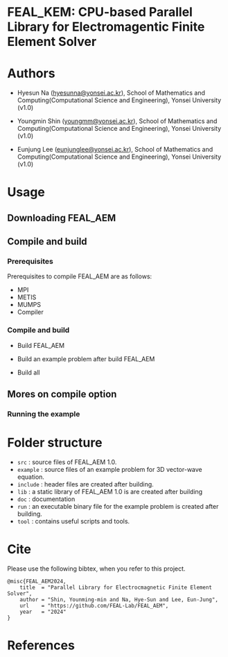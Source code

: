 # FEAL_KEM: CPU-based Parallel Library for Electromagentic Finite Element Solver



# Authors
+ Hyesun Na (hyesunna@yonsei.ac.kr), School of Mathematics and Computing(Computational Science and Engineering), Yonsei University (v1.0)

+ Youngmin Shin (youngmm@yonsei.ac.kr), School of Mathematics and Computing(Computational Science and Engineering), Yonsei University (v1.0)

+ Eunjung Lee (eunjunglee@yonsei.ac.kr), School of Mathematics and Computing(Computational Science and Engineering), Yonsei University (v1.0)


# Usage
## Downloading FEAL_AEM

## Compile and build
### Prerequisites
Prerequisites to compile FEAL_AEM are as follows:
+ MPI
+ METIS
+ MUMPS
+ Compiler

### Compile and build
+ Build FEAL_AEM

+ Build an example problem after build FEAL_AEM

+ Build all

## Mores on compile option

### Running the example

# Folder structure
+ `src` : source files of FEAL_AEM 1.0.
+ `example` : source files of an example problem for 3D vector-wave equation.
+ `include` : header files are created after building.
+ `lib` : a static library of FEAL_AEM 1.0 is are created after building
+ `doc` : documentation
+ `run` : an executable binary file for the example problem is created after building.
+ `tool` : contains useful scripts and tools.

# Cite
Please use the following bibtex, when you refer to this project.
```
@misc{FEAL_AEM2024,
    title  = "Parallel Library for Electrocmagnetic Finite Element Solver",
    author = "Shin, Younming-min and Na, Hye-Sun and Lee, Eun-Jung",
    url    = "https://github.com/FEAL-Lab/FEAL_AEM",
    year   = "2024"
}
```


# References


